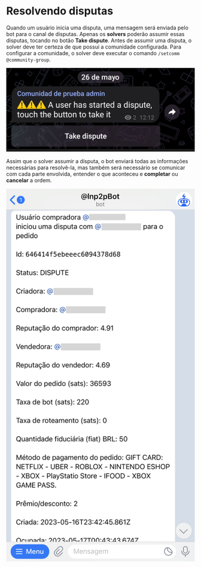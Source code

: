 # Resolvendo disputas

Quando um usuário inicia uma disputa, uma mensagem será enviada pelo bot para o canal de disputas. Apenas os **solvers** poderão assumir essas disputas, tocando no botão **Take dispute**. Antes de assumir uma disputa, o solver deve ter certeza de que possui a comunidade configurada. Para configurar a comunidade, o solver deve executar o comando `/setcomm @community-group`.

![Disputa Captura](./assets/images/dispute.jpg)

Assim que o solver assumir a disputa, o bot enviará todas as informações necessárias para resolvê-la, mas também será necessário se comunicar com cada parte envolvida, entender o que aconteceu e **completar** ou **cancelar** a ordem.

![Disputa detalles captura](./assets/images/dispute-detail.jpg)
